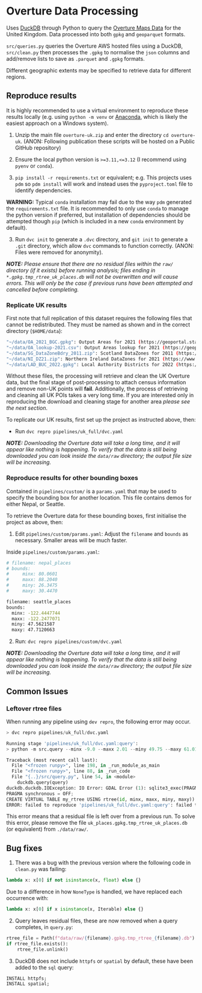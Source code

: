 # Overture Data Processing

Uses [DuckDB](https://duckdb.org/) through Python to query the [Overture Maps Data](https://github.com/OvertureMaps/data) for the United Kingdom. Data processed into both `gpkg` and `geoparquet` formats.

`src/queries.py` queries the Overture AWS hosted files using a DuckDB, `src/clean.py` then processes the `.gpkg` to normalise the `json` columns and add/remove lists to save as `.parquet` and `.gpkg` formats.

Different geographic extents may be specified to retrieve data for different regions.

## Reproduce results

It is highly recommended to use a virtual environment to reproduce these results locally (e.g. using `python -m venv` or [Anaconda](https://www.anaconda.com/download), which is likely the easiest approach on a Windows system).

1. Unzip the main file `overture-uk.zip` and enter the directory `cd overture-uk`. (ANON: Following publication these scripts will be hosted on a Public GitHub repository)

2. Ensure the local python version is `>=3.11,<=3.12` (I recommend using `pyenv` or `conda`).

2. `pip install -r requirements.txt` or equivalent; e.g. This projects uses `pdm` so `pdm install` will work and instead uses the `pyproject.toml` file to identify dependencies.

**WARNING:** Typical `conda` installation may fail due to the way `pdm` generated the `requirements.txt` file. It is recommended to only use `conda` to manage the python version if preferred, but installation of dependencies should be attempted though `pip` (which is included in a new `conda` environment by default).

3. Run `dvc init` to generate a `.dvc` directory, and `git init` to generate a `.git` directory, which allow `dvc` commands to function correctly. (ANON: Files were removed for anonymity).

_**NOTE:** Please ensure that there are no residual files within the `raw/` directory (if it exists) before running analysis; files ending in `*.gpkg.tmp_rtree_uk_places.db` will not be overwritten and will cause errors. This will only be the case if previous runs have been attempted and cancelled before completing._

### Replicate UK results

First note that full replication of this dataset requires the following files that cannot be redistributed. They must be named as shown and in the correct directory (`$HOME/data`):

```bash
"~/data/OA_2021_BGC.gpkg": Output Areas for 2021 (https://geoportal.statistics.gov.uk/datasets/e2796301ed1c419fafe8bfa2839cc75c_0)
"~/data/OA_lookup-2021.csv": Output Areas lookup for 2021 (https://geoportal.statistics.gov.uk/datasets/4d6cf4e41ec845f6bdf5056499c37578_0)
"~/data/SG_DataZoneBdry_2011.zip": Scotland DataZones for 2011 (https://spatialdata.gov.scot/geonetwork/srv/api/records/7d3e8709-98fa-4d71-867c-d5c8293823f2)
"~/data/NI_DZ21.zip": Northern Ireland DataZones for 2021 (https://www.nisra.gov.uk/support/geography/data-zones-census-2021)
"~/data/LAD_BUC_2022.gpkg": Local Authority Districts for 2022 (https://geoportal.statistics.gov.uk/datasets/42af123c4663466496dafb4c8fcb0c82_0)
```

Without these files, the processing will retrieve and clean the UK Overture data, but the final stage of post-processing to attach census information and remove non-UK points will **fail**. Additionally, the process of retrieving and cleaning all UK POIs takes a very long time. If you are interested only in reproducing the download and cleaning stage for another area _please see the next section_.

To replicate our UK results, first set up the project as instructed above, then:

* Run `dvc repro pipelines/uk_full/dvc.yaml`

_**NOTE:** Downloading the Overture data will take a long time, and it will appear like nothing is happening. To verify that the data is still being downloaded you can look inside the `data/raw` directory; the output file size will be increasing._

### Reproduce results for other bounding boxes

Contained in `pipelines/custom/` is a `params.yaml` that may be used to specify the bounding box for another location. This file contains demos for either Nepal, or Seattle.

To retrieve the Overture data for these bounding boxes, first initialise the project as above, then:

1. Edit `pipelines/custom/params.yaml`: Adjust the `filename` and `bounds` as necessary. Smaller areas will be much faster.

Inside `pipelines/custom/params.yaml`:
```bash
# filename: nepal_places
# bounds:
#     minx: 80.0601
#     maxx: 88.2040
#     miny: 26.3475
#     maxy: 30.4470

filename: seattle_places
bounds:
  minx: -122.4447744
  maxx: -122.2477071
  miny: 47.5621587
  maxy: 47.7120663
```
2. Run: `dvc repro pipelines/custom/dvc.yaml`

_**NOTE:** Downloading the Overture data will take a long time, and it will appear like nothing is happening. To verify that the data is still being downloaded you can look inside the `data/raw` directory; the output file size will be increasing._

## Common Issues

### Leftover rtree files

When running any pipeline using `dev repro`, the following error may occur.

```python
> dvc repro pipelines/uk_full/dvc.yaml

Running stage 'pipelines/uk_full/dvc.yaml:query':                     
> python -m src.query --minx -9.0 --maxx 2.01 --miny 49.75 --maxy 61.01 --filename uk_places

Traceback (most recent call last):
  File "<frozen runpy>", line 198, in _run_module_as_main
  File "<frozen runpy>", line 88, in _run_code
  File "{..}/src/query.py", line 54, in <module>
    duckdb.query(query)
duckdb.duckdb.IOException: IO Error: GDAL Error (1): sqlite3_exec(PRAGMA journal_mode = OFF;
PRAGMA synchronous = OFF;
CREATE VIRTUAL TABLE my_rtree USING rtree(id, minx, maxx, miny, maxy)) failed: table my_rtree already exists
ERROR: failed to reproduce 'pipelines/uk_full/dvc.yaml:query': failed to run: python -m src.query --minx -9.0 --maxx 2.01 --miny 49.75 --maxy 61.01 --filename uk_places, exited with 1
```

This error means that a residual file is left over from a previous run. To solve this error, please remove the file `uk_places.gpkg.tmp_rtree_uk_places.db` (or equivalent) from `./data/raw/`.

## Bug fixes

1. There was a bug with the previous version where the following code in `clean.py` was failing:

```python
lambda x: x[0] if not isinstance(x, float) else {}
```

Due to a difference in how `NoneType` is handled, we have replaced each occurrence with:

```python
lambda x: x[0] if x isinstance(x, Iterable) else {}
```
2. Query leaves residual files, these are now removed when a query completes, in `query.py`:

```python
rtree_file = Path(f"data/raw/{filename}.gpkg.tmp_rtree_{filename}.db")
if rtree_file.exists():
    rtree_file.unlink()
```

3. DuckDB does not include `httpfs` or `spatial` by default, these have been added to the `sql` query:

```sql
INSTALL httpfs;
INSTALL spatial;
```
